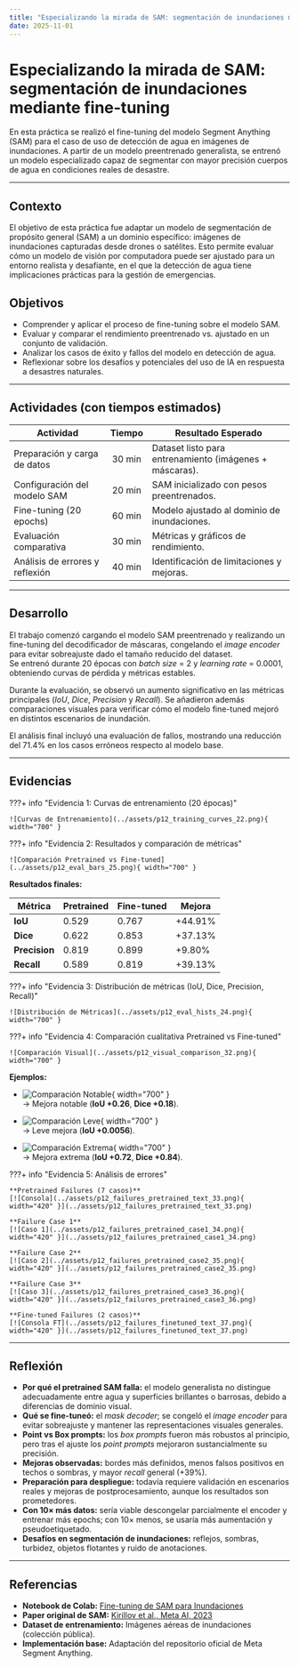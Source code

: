 ```yaml
---
title: "Especializando la mirada de SAM: segmentación de inundaciones mediante fine-tuning"
date: 2025-11-01
---
```


# Especializando la mirada de SAM: segmentación de inundaciones mediante fine-tuning

En esta práctica se realizó el fine-tuning del modelo Segment Anything (SAM) para el caso de uso de detección de agua en imágenes de inundaciones. A partir de un modelo preentrenado generalista, se entrenó un modelo especializado capaz de segmentar con mayor precisión cuerpos de agua en condiciones reales de desastre.

---

## Contexto
El objetivo de esta práctica fue adaptar un modelo de segmentación de propósito general (SAM) a un dominio específico: imágenes de inundaciones capturadas desde drones o satélites. Esto permite evaluar cómo un modelo de visión por computadora puede ser ajustado para un entorno realista y desafiante, en el que la detección de agua tiene implicaciones prácticas para la gestión de emergencias.

## Objetivos
- Comprender y aplicar el proceso de fine-tuning sobre el modelo SAM.  
- Evaluar y comparar el rendimiento preentrenado vs. ajustado en un conjunto de validación.  
- Analizar los casos de éxito y fallos del modelo en detección de agua.  
- Reflexionar sobre los desafíos y potenciales del uso de IA en respuesta a desastres naturales.

---

## Actividades (con tiempos estimados)

| Actividad | Tiempo | Resultado Esperado |
|------------|:------:|--------------------|
| Preparación y carga de datos | 30 min | Dataset listo para entrenamiento (imágenes + máscaras). |
| Configuración del modelo SAM | 20 min | SAM inicializado con pesos preentrenados. |
| Fine-tuning (20 epochs) | 60 min | Modelo ajustado al dominio de inundaciones. |
| Evaluación comparativa | 30 min | Métricas y gráficos de rendimiento. |
| Análisis de errores y reflexión | 40 min | Identificación de limitaciones y mejoras. |

---

## Desarrollo

El trabajo comenzó cargando el modelo SAM preentrenado y realizando un fine-tuning del decodificador de máscaras, congelando el *image encoder* para evitar sobreajuste dado el tamaño reducido del dataset.  
Se entrenó durante 20 épocas con *batch size* = 2 y *learning rate* = 0.0001, obteniendo curvas de pérdida y métricas estables.

Durante la evaluación, se observó un aumento significativo en las métricas principales (*IoU*, *Dice*, *Precision* y *Recall*). Se añadieron además comparaciones visuales para verificar cómo el modelo fine-tuned mejoró en distintos escenarios de inundación.

El análisis final incluyó una evaluación de fallos, mostrando una reducción del 71.4% en los casos erróneos respecto al modelo base.

---

## Evidencias

???+ info "Evidencia 1: Curvas de entrenamiento (20 épocas)"

    ![Curvas de Entrenamiento](../assets/p12_training_curves_22.png){ width="700" }

???+ info "Evidencia 2: Resultados y comparación de métricas"

    ![Comparación Pretrained vs Fine-tuned](../assets/p12_eval_bars_25.png){ width="700" }

**Resultados finales:**

| Métrica | Pretrained | Fine-tuned | Mejora |
|----------|-------------|-------------|----------|
| **IoU** | 0.529 | 0.767 | +44.91% |
| **Dice** | 0.622 | 0.853 | +37.13% |
| **Precision** | 0.819 | 0.899 | +9.80% |
| **Recall** | 0.589 | 0.819 | +39.13% |

???+ info "Evidencia 3: Distribución de métricas (IoU, Dice, Precision, Recall)"

    ![Distribución de Métricas](../assets/p12_eval_hists_24.png){ width="700" }

???+ info "Evidencia 4: Comparación cualitativa Pretrained vs Fine-tuned"

    ![Comparación Visual](../assets/p12_visual_comparison_32.png){ width="700" }

**Ejemplos:**

- ![Comparación Notable](../assets/p12_visual_comparison_28.png){ width="700" }  
  → Mejora notable (**IoU +0.26**, **Dice +0.18**).

- ![Comparación Leve](../assets/p12_visual_comparison_30.png){ width="700" }  
  → Leve mejora (**IoU +0.0056**).

- ![Comparación Extrema](../assets/p12_visual_comparison_32.png){ width="700" }  
  → Mejora extrema (**IoU +0.72**, **Dice +0.84**).

???+ info "Evidencia 5: Análisis de errores"

    **Pretrained Failures (7 casos)**  
    [![Consola](../assets/p12_failures_pretrained_text_33.png){ width="420" }](../assets/p12_failures_pretrained_text_33.png)

    **Failure Case 1**  
    [![Caso 1](../assets/p12_failures_pretrained_case1_34.png){ width="420" }](../assets/p12_failures_pretrained_case1_34.png)

    **Failure Case 2**  
    [![Caso 2](../assets/p12_failures_pretrained_case2_35.png){ width="420" }](../assets/p12_failures_pretrained_case2_35.png)

    **Failure Case 3**  
    [![Caso 3](../assets/p12_failures_pretrained_case3_36.png){ width="420" }](../assets/p12_failures_pretrained_case3_36.png)

    **Fine-tuned Failures (2 casos)**  
    [![Consola FT](../assets/p12_failures_finetuned_text_37.png){ width="420" }](../assets/p12_failures_finetuned_text_37.png)


---

## Reflexión

- **Por qué el pretrained SAM falla:** el modelo generalista no distingue adecuadamente entre agua y superficies brillantes o barrosas, debido a diferencias de dominio visual.  
- **Qué se fine-tuneó:** el *mask decoder*; se congeló el *image encoder* para evitar sobreajuste y mantener las representaciones visuales generales.  
- **Point vs Box prompts:** los *box prompts* fueron más robustos al principio, pero tras el ajuste los *point prompts* mejoraron sustancialmente su precisión.  
- **Mejoras observadas:** bordes más definidos, menos falsos positivos en techos o sombras, y mayor *recall* general (+39%).  
- **Preparación para despliegue:** todavía requiere validación en escenarios reales y mejoras de postprocesamiento, aunque los resultados son prometedores.  
- **Con 10× más datos:** sería viable descongelar parcialmente el encoder y entrenar más epochs; con 10× menos, se usaría más aumentación y pseudoetiquetado.  
- **Desafíos en segmentación de inundaciones:** reflejos, sombras, turbidez, objetos flotantes y ruido de anotaciones.

---

## Referencias
- **Notebook de Colab:** [Fine-tuning de SAM para Inundaciones](https://colab.research.google.com/drive/1Py2hAEmgddC9oXDK3juzZVnl-oHZHEkq?usp=sharing)  
- **Paper original de SAM:** [Kirillov et al., Meta AI, 2023](https://arxiv.org/abs/2304.02643)  
- **Dataset de entrenamiento:** Imágenes aéreas de inundaciones (colección pública).  
- **Implementación base:** Adaptación del repositorio oficial de Meta Segment Anything.
